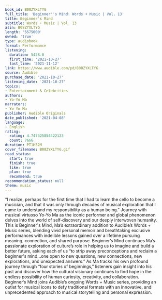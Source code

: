 ```yaml
---
book_id: B08ZYXLTYG
full_title: 'Beginner''s Mind: Words + Music | Vol. 13'
title: Beginner's Mind
subtitle: Words + Music | Vol. 13
asin: B08ZYXLTYG
length: '5575000'
owned: 'true'
type: audiobook
format: Performance
listening:
  duration: 5428.0
  first_time: '2021-10-27'
  last_time: '2021-11-12'
link: https://www.audible.com/pd/B08ZYXLTYG
source: Audible
purchase_date: '2021-10-27'
listening_date: '2021-10-27'
topics:
- Entertainment & Celebrities
authors:
- Yo-Yo Ma
narrators:
- Yo-Yo Ma
publisher: Audible Originals
date_published: '2021-04-08'
language:
- English
rating:
  rating: 4.747325854422123
  count: 7666
duration: PT1H32M
cover_filename: B08ZYXLTYG.gif
read_status:
  start: true
  finish: true
  like: true
  plan: true
  recommend: true
recommendation_status: null
theme: music
---
```

“I realize, perhaps for the first time that I had to learn the cello to become a musician, and that it was only through decades of musical exploration that I came to understand my responsibility as a human being.”
Journey with musical virtuoso Yo-Yo Ma as the iconic performer and global phenomenon delves into the world of self-discovery and our deeply interwoven humanity. This is Beginner's Mind, Ma’s extraordinary addition to Audible’s Words + Music series, blending vivid personal memoir and breathtaking exclusive performances with indelible lessons gained over a lifetime pursuing meaning, connection, and shared purpose.
Beginner’s Mind continues Ma’s passionate exploration of culture’s role in helping us to imagine and build a better future, asking each of us “to strip away preconceptions and reclaim a beginner's mind...one open to new questions, new connections, new explorations, and unexpected answers.” As Ma tracks his own profound journey through “four stories of beginnings,” listeners gain insight into his past and discover how the cultural visionary continues to find hope in the endless possibility of human curiosity, creativity, and collaboration.
Beginner’s Mind joins Audible’s ongoing Words + Music series, providing an outlet for musical icons to defy traditional formats with an innovative, and unprecedented approach to musical storytelling and personal expression.
